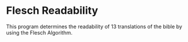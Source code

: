 # Flesch Readability

This program determines the readability of 13 translations of the bible by using the Flesch Algorithm.